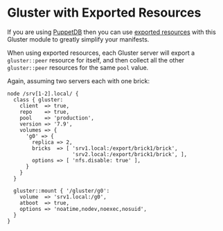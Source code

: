 Gluster with Exported Resources
===============================

If you are using [PuppetDB](https://docs.puppetlabs.com/puppetdb/) then you can use [exported resources](https://docs.puppetlabs.com/puppet/3/reference/lang_exported.html) with this Gluster module to greatly simplify your manifests.

When using exported resources, each Gluster server will export a `gluster::peer` resource for itself, and then collect all the other `gluster::peer` resources for the same `pool` value.

Again, assuming two servers each with one brick:

    node /srv[1-2].local/ {
      class { gluster:
        client  => true,
        repo    => true,
        pool    => 'production',
        version => '7.9',
        volumes => {
          'g0' => {
            replica => 2,
            bricks  => [ 'srv1.local:/export/brick1/brick',
                         'srv2.local:/export/brick1/brick', ],
            options => [ 'nfs.disable: true' ],
          }
        }
      }

      gluster::mount { '/gluster/g0':
        volume  => 'srv1.local:/g0',
        atboot  => true,
        options => 'noatime,nodev,noexec,nosuid',
      }
    }

